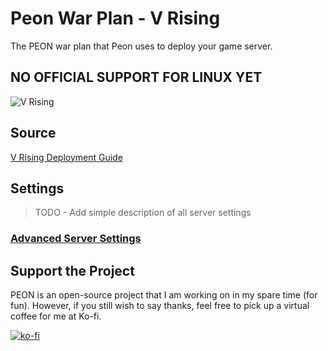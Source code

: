 # Peon War Plan - V Rising

The PEON war plan that Peon uses to deploy your game server.

## **NO OFFICIAL SUPPORT FOR LINUX YET**

![V Rising](https://cdn.playvrising.com/web2/images/hero/vRisingLogo.png)

## Source

[V Rising Deployment Guide](https://github.com/StunlockStudios/vrising-dedicated-server-instructions)

## Settings

> TODO - Add simple description of all server settings

### [Advanced Server Settings](https://developer.valvesoftware.com/wiki/Counter-Strike:_Global_Offensive_Dedicated_Servers)

## Support the Project

PEON is an open-source project that I am working on in my spare time (for fun).
However, if you still wish to say thanks, feel free to pick up a virtual coffee for me at Ko-fi.

[![ko-fi](https://ko-fi.com/img/githubbutton_sm.svg)](https://ko-fi.com/K3K567ILJ)
